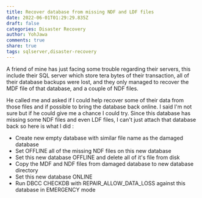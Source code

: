 ```yaml
---
title: Recover database from missing NDF and LDF files
date: 2022-06-01T01:29:29.835Z
draft: false
categories: Disaster Recovery
author: YohJawa
comments: true
share: true
tags: sqlserver,disaster-recovery
---
```

A friend of mine has just facing some trouble regarding their servers, this include their SQL server which store tera bytes of their transaction, all of their database backups were lost, and they only managed to recover the MDF file of that database, and a couple of NDF files.

He called me and asked if I could help recover some of their data from those files and if possible to bring the database back online. I said I'm not sure but if he could give me a chance I could try. Since this database has missing some NDF files and even LDF files, I can't just attach that database back so here is what I did :

* Create new empty database with similar file name as the damaged database
* Set OFFLINE all of the missing NDF files on this new database
* Set this new database OFFLINE and delete all of it's file from disk
* Copy the MDF and NDF files from damaged database to new database directory
* Set this new database ONLINE
* Run DBCC CHECKDB with REPAIR_ALLOW_DATA_LOSS against this database in EMERGENCY mode